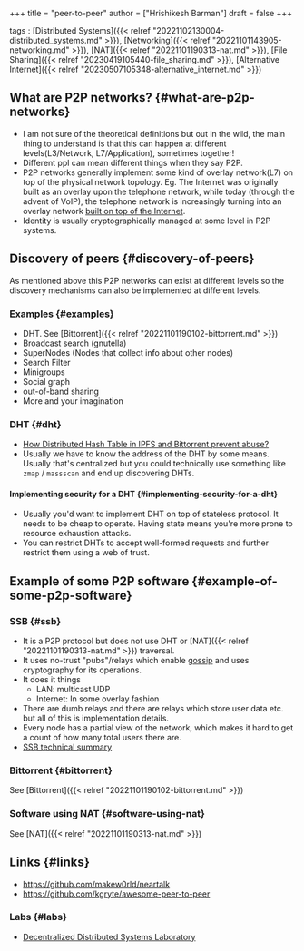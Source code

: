 +++
title = "peer-to-peer"
author = ["Hrishikesh Barman"]
draft = false
+++

tags
: [Distributed Systems]({{< relref "20221102130004-distributed_systems.md" >}}), [Networking]({{< relref "20221101143905-networking.md" >}}), [NAT]({{< relref "20221101190313-nat.md" >}}), [File Sharing]({{< relref "20230419105440-file_sharing.md" >}}), [Alternative Internet]({{< relref "20230507105348-alternative_internet.md" >}})


## What are P2P networks? {#what-are-p2p-networks}

-   I am not sure of the theoretical definitions but out in the wild, the main thing to understand is that this can happen at different levels(L3/Network, L7/Application), sometimes together!
-   Different ppl can mean different things when they say P2P.
-   P2P networks generally implement some kind of overlay network(L7) on top of the physical network topology. Eg. The Internet was originally built as an overlay upon the telephone network, while today (through the advent of VoIP), the telephone network is increasingly turning into an overlay network [built on top of the Internet](https://en.wikipedia.org/wiki/Overlay_network).
-   Identity is usually cryptographically managed at some level in P2P systems.


## Discovery of peers {#discovery-of-peers}

As mentioned above this P2P networks can exist at different levels so the discovery mechanisms can also be implemented at different levels.


### Examples {#examples}

-   DHT. See [Bittorrent]({{< relref "20221101190102-bittorrent.md" >}})
-   Broadcast search (gnutella)
-   SuperNodes (Nodes that collect info about other nodes)
-   Search Filter
-   Minigroups
-   Social graph
-   out-of-band sharing
-   More and your imagination


### DHT {#dht}

-   [How Distributed Hash Table in IPFS and Bittorrent prevent abuse?](https://stackoverflow.com/questions/53267939/how-distributed-hash-table-in-ipfs-and-bittorrent-prevent-abuse)
-   Usually we have to know the address of the DHT by some means. Usually that's centralized but you could technically use something like `zmap` / `massscan` and end up discovering DHTs.


#### Implementing security for a DHT {#implementing-security-for-a-dht}

-   Usually you'd want to implement DHT on top of stateless protocol. It needs to be cheap to operate. Having state means you're more prone to resource exhaustion attacks.
-   You can restrict DHTs to accept well-formed requests and further restrict them using a web of trust.


## Example of some P2P software {#example-of-some-p2p-software}


### SSB {#ssb}

-   It is a P2P protocol but does not use DHT or [NAT]({{< relref "20221101190313-nat.md" >}}) traversal.
-   It uses no-trust "pubs"/relays which enable [gossip](https://en.wikipedia.org/wiki/Gossip_protocol) and uses cryptography for its operations.
-   It does it things
    -   LAN: multicast UDP
    -   Internet: In some overlay fashion
-   There are dumb relays and there are relays which store user data etc. but all of this is implementation details.
-   Every node has a partial view of the network, which makes it hard to get a count of how many total users there are.
-   [SSB technical summary](https://scuttlebot.io/more/protocols/secure-scuttlebutt.html)


### Bittorrent {#bittorrent}

See [Bittorrent]({{< relref "20221101190102-bittorrent.md" >}})


### Software using NAT {#software-using-nat}

See [NAT]({{< relref "20221101190313-nat.md" >}})


## Links {#links}

-   <https://github.com/makew0rld/neartalk>
-   <https://github.com/kgryte/awesome-peer-to-peer>


### Labs {#labs}

-   [Decentralized Distributed Systems Laboratory](https://www.epfl.ch/labs/dedis/)

